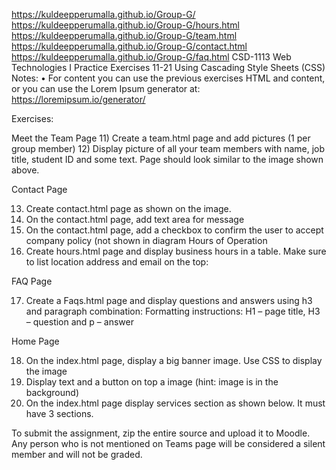 https://kuldeepperumalla.github.io/Group-G/
https://kuldeepperumalla.github.io/Group-G/hours.html
https://kuldeepperumalla.github.io/Group-G/team.html
https://kuldeepperumalla.github.io/Group-G/contact.html
https://kuldeepperumalla.github.io/Group-G/faq.html
CSD-1113 Web Technologies I
Practice Exercises 11-21
Using Cascading Style Sheets (CSS)
Notes: 
•	For content you can use the previous exercises HTML and content, or you can use the Lorem Ipsum generator at: https://loremipsum.io/generator/ 

Exercises:

Meet the Team Page 
11)	Create a team.html page and add pictures (1 per group member) 
12)	Display picture of all your team members with name, job title, student ID and some text. Page should look similar to the image shown above.  

Contact Page

13)	Create contact.html page as shown on the image.
14)	On the contact.html page, add text area for message 
15)	On the contact.html page, add a checkbox to confirm the user to accept company policy (not shown in diagram
Hours of Operation
16)	Create hours.html page and display business hours in a table. Make sure to list location address and email on the top:

FAQ Page

17)	Create a Faqs.html page and display questions and answers using h3 and paragraph combination:
Formatting instructions:
H1 – page title, H3 – question and p – answer  

Home Page 
 
18)	On the index.html page, display a big banner image. Use CSS to display the image 
19)	Display text and a button on top a image (hint: image is in the background) 
20)	On the index.html page display services section as shown below. It must have 3 sections. 
	 

To submit the assignment, zip the entire source and upload it to Moodle. Any person who is not mentioned on Teams page will be considered a silent member and will not be graded.
